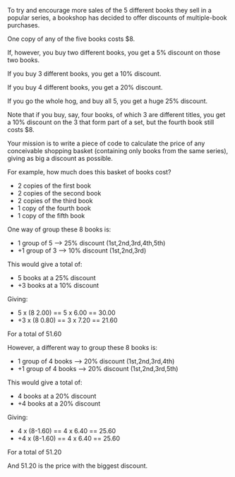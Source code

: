 To try and encourage more sales of the 5 different books
they sell in a popular series, a bookshop has decided to
offer discounts of multiple-book purchases. 

One copy of any of the five books costs $8. 

If, however, you buy two different books, you get a 5%
discount on those two books.

If you buy 3 different books, you get a 10% discount. 

If you buy 4 different books, you get a 20% discount.

If you go the whole hog, and buy all 5, you get a huge
25% discount. 

Note that if you buy, say, four books, of which 3 are
different titles, you get a 10% discount on the 3 that
form part of a set, but the fourth book still costs $8. 

Your mission is to write a piece of code to calculate the
price of any conceivable shopping basket (containing only
books from the same series), giving as big a discount as
possible.

For example, how much does this basket of books cost?

- 2 copies of the first book
- 2 copies of the second book
- 2 copies of the third book
- 1 copy of the fourth book
- 1 copy of the fifth book
 
One way of group these 8 books is:

- 1 group of 5 --> 25% discount (1st,2nd,3rd,4th,5th)
- +1 group of 3 --> 10% discount (1st,2nd,3rd)

This would give a total of:
- 5 books at a 25% discount
- +3 books at a 10% discount

Giving:

- 5 x (8 2.00) == 5 x 6.00 == 30.00
- +3 x (8 0.80) == 3 x 7.20 == 21.60

For a total of 51.60

However, a different way to group these 8 books is:

- 1 group of 4 books --> 20% discount  (1st,2nd,3rd,4th)
- +1 group of 4 books --> 20% discount  (1st,2nd,3rd,5th)

This would give a total of:

- 4 books at a 20% discount
- +4 books at a 20% discount

Giving:

- 4 x (8-1.60) == 4 x 6.40 == 25.60
- +4 x (8-1.60) == 4 x 6.40 == 25.60

For a total of 51.20

And 51.20 is the price with the biggest discount.
